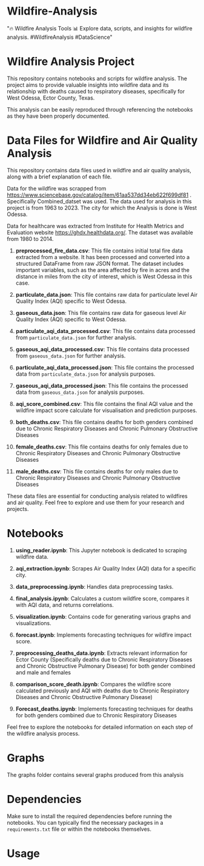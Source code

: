 # Wildfire-Analysis
"🔥 Wildfire Analysis Tools 📊  Explore data, scripts, and insights for wildfire analysis. #WildfireAnalysis #DataScience"
# Wildfire Analysis Project

This repository contains notebooks and scripts for wildfire analysis. The project aims to provide valuable insights into wildfire data and its relationship with deaths caused to respiratory diseases, specifically for West Odessa, Ector County, Texas. 

This analysis can be easily reproduced through referencing the notebooks as they have been properly documented. 

# Data Files for Wildfire and Air Quality Analysis

This repository contains data files used in wildfire and air quality analysis, along with a brief explanation of each file.

Data for the wildfire was scrapped from https://www.sciencebase.gov/catalog/item/61aa537dd34eb622f699df81 . Specifically Combined_datset was used. The data used for analysis in this
project is from 1963 to 2023. The city for which the Analysis is done is West Odessa.

Data for healthcare was extracted from Institute for Health Metrics and Evaluation website https://ghdx.healthdata.org/. The dataset was available from 1980 to 2014. 

1. **preprocessed_fire_data.csv**: This file contains initial total fire data extracted from a website. It has been processed and converted into a structured DataFrame from raw JSON format. The dataset includes important variables, such as the area affected by fire in acres and the distance in miles from the city of interest, which is West Odessa in this case.

2. **particulate_data.json**: This file contains raw data for particulate level Air Quality Index (AQI) specific to West Odessa.

3. **gaseous_data.json**: This file contains raw data for gaseous level Air Quality Index (AQI) specific to West Odessa.

4. **particulate_aqi_data_processed.csv**: This file contains data processed from `particulate_data.json` for further analysis.

5. **gaseous_aqi_data_processed.csv**: This file contains data processed from `gaseous_data.json` for further analysis.

6. **particulate_aqi_data_processed.json**: This file contains the processed data from `particulate_data.json` for analysis purposes.

7. **gaseous_aqi_data_processed.json**: This file contains the processed data from `gaseous_data.json` for analysis purposes.

8. **aqi_score_combined.csv**: This file contains the final AQI value and the wildfire impact score calculate for visualisation and prediction purposes.

9. **both_deaths.csv**: This file contains deaths for both genders combined due to Chronic Respiratory Diseases and Chronic Pulmonary Obstructive Diseases

10. **female_deaths.csv**: This file contains deaths for only females due to Chronic Respiratory Diseases and Chronic Pulmonary Obstructive Diseases

11. **male_deaths.csv**: This file contains deaths for only males due to Chronic Respiratory Diseases and Chronic Pulmonary Obstructive Diseases

These data files are essential for conducting analysis related to wildfires and air quality. Feel free to explore and use them for your research and projects.


# Notebooks

1. **using_reader.ipynb**: This Jupyter notebook is dedicated to scraping wildfire data.

2. **aqi_extraction.ipynb**: Scrapes Air Quality Index (AQI) data for a specific city.

3. **data_preprocessing.ipynb**: Handles data preprocessing tasks.

4. **final_analysis.ipynb**: Calculates a custom wildfire score, compares it with AQI data, and returns correlations.

5. **visualization.ipynb**: Contains code for generating various graphs and visualizations.

6. **forecast.ipynb**: Implements forecasting techniques for wildfire impact score.

7. **preprocessing_deaths_data.ipynb**: Extracts relevant information for Ector County (Specifically deaths due to Chronic Respiratory Diseases and Chronic Obstructive Pulmonary Disease) for both gender combined and male and females

8. **comparison_score_death.ipynb**: Compares the wildfire score calculated previously and AQI with deaths due to Chronic Respiratory Diseases and Chronic Obstructive Pulmonary Disease)

9. **Forecast_deaths.ipynb**: Implements forecasting techniques for deaths for both genders combined due to Chronic Respiratory Diseases

Feel free to explore the notebooks for detailed information on each step of the wildfire analysis process.

# Graphs 

The graphs folder contains several graphs produced from this analysis

# Dependencies

Make sure to install the required dependencies before running the notebooks. You can typically find the necessary packages in a `requirements.txt` file or within the notebooks themselves.

# Usage
